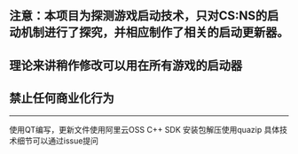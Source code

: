 ## 注意：本项目为探测游戏启动技术，只对CS:NS的启动机制进行了探究，并相应制作了相关的启动更新器。
## 理论来讲稍作修改可以用在所有游戏的启动器
## 禁止任何商业化行为
-------
使用QT编写，更新文件使用阿里云OSS C++ SDK
安装包解压使用quazip
具体技术细节可以通过issue提问
